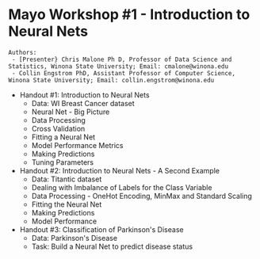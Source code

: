 # Mayo Workshop #1 - Introduction to Neural Nets
    Authors:
     - [Presenter} Chris Malone Ph D, Professor of Data Science and Statistics, Winona State University; Email: cmalone@winona.edu
     - Collin Engstrom PhD, Assistant Professor of Computer Science, Winona State University; Email: collin.engstrom@winona.edu
  - Handout #1: Introduction to Neural Nets
      - Data: WI Breast Cancer dataset
      - Neural Net - Big Picture
      - Data Processing
      - Cross Validation
      - Fitting a Neural Net
      - Model Performance Metrics
      - Making Predictions
      - Tuning Parameters
  - Handout #2: Introduction to Neural Nets - A Second Example
      - Data: Titantic dataset
      - Dealing with Imbalance of Labels for the Class Variable
      - Data Processing - OneHot Encoding, MinMax and Standard Scaling
      - Fitting the Neural Net
      - Making Predictions
      - Model Performance
  - Handout #3: Classification of Parkinson's Disease
      - Data: Parkinson's Disease
      - Task: Build a Neural Net to predict disease status

